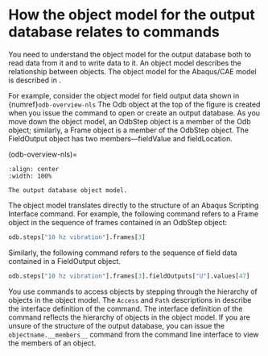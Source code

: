 # How the object model for the output database relates to commands

You need to understand the object model for the output database both to read data from it and to write data to it. An object model describes the relationship between objects. The object model for the Abaqus/CAE model is described in [](/user/python/use-scripts/object-model.md).

For example, consider the object model for field output data shown in {numref}`odb-overview-nls` The Odb object at the top of the figure is created when you issue the command to open or create an output database. As you move down the object model, an OdbStep object is a member of the Odb object; similarly, a Frame object is a member of the OdbStep object. The FieldOutput object has two members—fieldValue and fieldLocation.

(odb-overview-nls)=

```{figure} /images/odb-overview-nls.png
:align: center
:width: 100%

The output database object model.
```

The object model translates directly to the structure of an Abaqus Scripting Interface command. For example, the following command refers to a Frame object in the sequence of frames contained in an OdbStep object:

```python
odb.steps["10 hz vibration"].frames[3]
```

Similarly, the following command refers to the sequence of field data contained in a FieldOutput object.

```python
odb.steps["10 hz vibration"].frames[3].fieldOutputs["U"].values[47]
```

You use commands to access objects by stepping through the hierarchy of objects in the object model. The `Access` and `Path` descriptions in [](/reference/odb.md) describe the interface definition of the command. The interface definition of the command reflects the hierarchy of objects in the object model. If you are unsure of the structure of the output database, you can issue the `objectname.__members__` command from the command line interface to view the members of an object.
